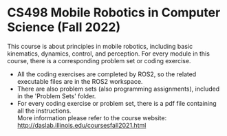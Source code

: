 # CS498 Mobile Robotics in Computer Science (Fall 2022)
This course is about principles in mobile robotics, including basic kinematics, dynamics, control, and perception. For every module in this course, there is a corresponding problem set or coding exercise. <br/>
- All the coding exercises are completed by ROS2, so the related executable files are in the ROS2 workspace. <br/>
- There are also problem sets (also programming assignments), included in the 'Problem Sets' folder. <br/>
- For every coding exercise or problem set, there is a pdf file containing all the instructions. <br/>
More information please refer to the course website: http://daslab.illinois.edu/coursesfall2021.html
